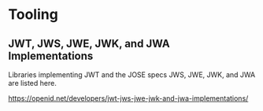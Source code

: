 
# Tooling

##  JWT, JWS, JWE, JWK, and JWA Implementations

 Libraries implementing JWT and the JOSE specs JWS, JWE, JWK, and JWA are listed here.

https://openid.net/developers/jwt-jws-jwe-jwk-and-jwa-implementations/
